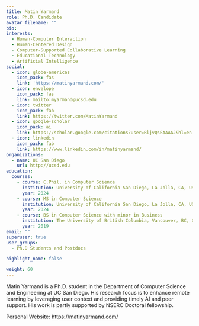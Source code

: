 ```yaml
---
title: Matin Yarmand
role: Ph.D. Candidate
avatar_filename: ""
bio: 
interests:
  - Human-Computer Interaction
  - Human-Centered Design
  - Computer-Supported Collaborative Learning
  - Educational Technology
  - Artificial Intelligence
social:
  - icon: globe-americas
    icon_pack: fas
    link: 'https://matinyarmand.com/'
  - icon: envelope
    icon_pack: fas
    link: mailto:myarmand@ucsd.edu
  - icon: twitter
    icon_pack: fab
    link: https://twitter.com/MatinYarmand
  - icon: google-scholar
    icon_pack: ai
    link: https://scholar.google.com/citations?user=RljvQsEAAAAJ&hl=en
  - icon: linkedin
    icon_pack: fab
    link: https://www.linkedin.com/in/matinyarmand/
organizations:
  - name: UC San Diego
    url: http://ucsd.edu
education:
  courses:
    - course: C.Phil. in Computer Science
      institution: University of California San Diego, La Jolla, CA, USA
      year: 2024
    - course: MS in Computer Science
      institution: University of California San Diego, La Jolla, CA, USA
      year: 2024
    - course: BS in Computer Science with minor in Business
      institution: The University of British Columbia, Vancouver, BC, Canada
      year: 2019  
email: ""
superuser: true
user_groups: 
  - Ph.D Students and Postdocs

highlight_name: false

weight: 60
---
```

Matin Yarmand is a Ph.D. student in the Department of Computer Science and Engineering at UC San Diego. His research focus is to enhance remote learning by leveraging user context and providing timely AI and peer support. His work is partly supported by NSERC Doctoral fellowship.

Personal Website: <a href="https://matinyarmand.com/">https://matinyarmand.com/</a>
